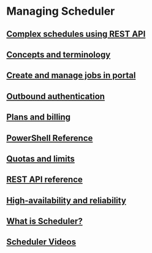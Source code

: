 # Managing Scheduler
## [Complex schedules using REST API](scheduler-advanced-complexity.md)
## [Concepts and terminology](scheduler-concepts-terms.md)
## [Create and manage jobs in portal](scheduler-get-started-portal.md)
## [Outbound authentication](scheduler-outbound-authentication.md)
## [Plans and billing](scheduler-plans-billing.md)
## [PowerShell Reference](scheduler-powershell-reference.md)
## [Quotas and limits](scheduler-limits-defaults-errors.md)
## [REST API reference](https://msdn.microsoft.com/en-us/library/azure/mt629143)
## [High-availability and reliability](scheduler-high-availability-reliability.md)
## [What is Scheduler?](scheduler-intro.md)
## [Scheduler Videos](https://azure.microsoft.com/documentation/videos/index/?services=scheduler)
